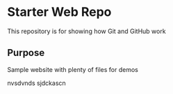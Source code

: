 # Starter Web Repo

This repository is for showing how Git and GitHub work

## Purpose

Sample website with plenty of files for demos

nvsdvnds
sjdckascn